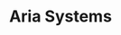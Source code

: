 ---
facebook: https://facebook.com/AriaSystems
googleplus: https://plus.google.com/103367748985046782260
linkedin: https://linkedin.com/company/43948
logohandle: ariasystems
sort: ariasystems
title: Aria Systems
twitter: https://x.com/AriaSystemsInc
website: https://www.ariasystems.com/
youtube: https://youtube.com/user/AriaSystemsInc
---